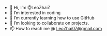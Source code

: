 - 👋 Hi, I’m @LeoZhaiZ
- 👀 I’m interested in coding
- 🌱 I’m currently learning how to use GitHub
- 💞️ I’m looking to collaborate on projects.
- 📫 How to reach me @ LeoZhai07@gmail.com

<!---
LeoZhaiZ/LeoZhaiZ is a ✨ special ✨ repository because its `README.md` (this file) appears on your GitHub profile.
You can click the Preview link to take a look at your changes.
--->
